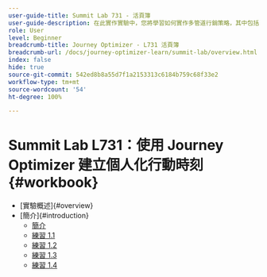 ```yaml
---
user-guide-title: Summit Lab 731 - 活頁簿
user-guide-description: 在此實作實驗中，您將學習如何實作多管道行銷策略，其中包括應用程式內、推播通知、簡訊，以及電子郵件訊息行銷活動和 Adobe Journey Optimizer 歷程。
role: User
level: Beginner
breadcrumb-title: Journey Optimizer - L731 活頁簿
breadcrumb-url: /docs/journey-optimizer-learn/summit-lab/overview.html
index: false
hide: true
source-git-commit: 542ed8b8a55d7f1a2153313c6184b759c68f33e2
workflow-type: tm+mt
source-wordcount: '54'
ht-degree: 100%

---
```



# Summit Lab L731：使用 Journey Optimizer 建立個人化行動時刻 {#workbook}

+ [實驗概述]{#overview}
+ [簡介]{#introduction}
   + [簡介](/help/l731-lab-workbook/Introduction/introduction.md)
   + [練習 1.1](/help/l731-lab-workbook/Introduction/exercise-1-1.md)
   + [練習 1.2](/help/l731-lab-workbook/Introduction/exercise-1-2.md)
   + [練習 1.3](/help/l731-lab-workbook/Introduction/exercise-1-3.md)
   + [練習 1.4](/help/l731-lab-workbook/Introduction/exercise-1-4.md)
